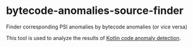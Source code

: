 # bytecode-anomalies-source-finder

Finder corresponding PSI anomalies by bytecode anomalies (or vice versa)

This tool is used to analyze the results of [Kotlin code anomaly detection](https://github.com/PetukhovVictor/code-anomaly-detection).
